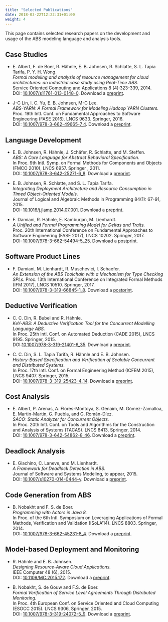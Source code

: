 ```yaml
---
title: "Selected Publications"
date: 2018-03-22T12:22:31+01:00
weight: 4
---
```


This page contains selected research papers on the development and usage of the ABS modeling language and analysis tools.

## Case Studies

- E. Albert, F. de Boer, R. Hähnle, E. B. Johnsen, R. Schlatte, S. L. Tapia Tarifa, P. Y. H. Wong.  
  *Formal modeling and analysis of resource management for cloud architectures: an industrial case study using Real-Time ABS.*  
  Service Oriented Computing and Applications 8 (4):323-339, 2014.  
  DOI: [10.1007/s11761-013-0148-0](http://dx.doi.org/10.1007/s11761-013-0148-0). Download a [preprint](http://einarj.at.ifi.uio.no/Papers/albert14soca.pdf).  

- J-C Lin, I. C. Yu, E. B. Johnsen, M-C Lee.  
  *ABS-YARN: A Formal Framework for Modeling Hadoop YARN Clusters.*  
  Proc. 19th Intl. Conf. on Fundamental Approaches to Software Engineering  (FASE 2016). LNCS 9633. Springer, 2016.  
  DOI: [10.1007/978-3-662-49665-7\_4](http://dx.doi.org/10.1007/978-3-662-49665-7_4). Download a [preprint](http://einarj.at.ifi.uio.no/Papers/lin16fase.pdf).

## Language Development

- E. B. Johnsen, R. Hähnle, J. Schäfer, R. Schlatte, and M. Steffen.  
  *ABS: A Core Language for Abstract Behavioral Specification.*  
  In Proc. 9th Intl. Symp. on Formal Methods for Components and Objects (FMCO 2010), LNCS 6957. Springer , 2011.  
  DOI: [10.1007/978-3-642-25271-6_8](http://dx.doi.org/10.1007/978-3-642-25271-6_8). Download a [preprint](http://einarj.at.ifi.uio.no/Papers/johnsen10fmco.pdf).

- E. B. Johnsen, R. Schlatte, and S. L. Tapia Tarifa.  
  *Integrating Deployment Architecture and Resource Consumption in Timed Object-Oriented Models.*  
  Journal of Logical and Algebraic Methods in Programming 84(1): 67-91, 2015.  
  DOI: [10.1016/j.jlamp.2014.07.001](http://dx.doi.org/10.1016/j.jlamp.2014.07.001). Download a [preprint](http://einarj.at.ifi.uio.no/Papers/johnsen15jlamp.pdf).

- F. Damiani, R. Hähnle, E. Kamburjan, M. Lienhardt.  
  *A Unified and Formal Programming Model for Deltas and Traits.*  
  Proc. 20th International Conference on Fundamental Approaches to Software Engineering (FASE 2017), LNCS 10202. Springer, 2017.  
  DOI: [10.1007/978-3-662-54494-5_25](https://doi.org/10.1007/978-3-662-54494-5_25).  Download a [postprint](http://hdl.handle.net/2318/1633390).

## Software Product Lines

- F. Damiani, M. Lienhardt, R. Muschevici, I. Schaefer.  
  *An Extension of the ABS Toolchain with a Mechanism for Type Checking SPLs.*
  Proc. 13th International Conference on Integrated Formal Methods (IFM 2017), LNCS 10510. Springer, 2017.  
  DOI: [10.1007/978-3-319-66845-1_8](https://doi.org/10.1007/978-3-319-66845-1_8).  Download a [postprint](http://hdl.handle.net/2318/1649744).

## Deductive Verification

- C. C. Din, R. Bubel and R. Hähnle.  
  *KeY-ABS: A Deductive Verification Tool for the Concurrent Modelling Language ABS.*  
  In Proc. 25th Intl. Conf. on Automated Deduction (CADE 2015), LNCS 9195. Springer, 2015.  
  DOI:[10.1007/978-3-319-21401-6_35](http://doi.org/10.1007/978-3-319-21401-6_35). Download a [preprint](http://envisage-project.eu/wp-content/uploads/2014/12/KeYABS-CADE15.pdf).

- C. C. Din, S. L. Tapia Tarifa, R. Hähnle and E. B. Johnsen.  
  *History-Based Specification and Verification of Scalable Concurrent and Distributed Systems.*  
  In Proc. 17th Intl. Conf. on Formal Engineering Method (ICFEM 2015), LNCS 9407. Springer, 2015.  
  DOI: [10.1007/978-3-319-25423-4_14](http://doi.org/10.1007/978-3-319-25423-4_14). Download a [preprint](http://envisage-project.eu/wp-content/uploads/2014/12/ICFEM_2015_submission_59.pdf).

## Cost Analysis

- E. Albert, P. Arenas, A. Flores-Montoya, S. Genaim, M. Gómez-Zamalloa, E. Martin-Martin, G. Puebla, and G. Román-Díez.  
  *SACO: Static Analyzer for Concurrent Objects.*  
  In Proc. 20th Intl. Conf. on Tools and Algorithms for the Construction and Analysis of Systems (TACAS). LNCS 8413, Springer, 2014.  
  DOI: [10.1007/978-3-642-54862-8_46](http://dx.doi.org/10.1007/978-3-642-54862-8_46). Download a [preprint](http://eprints.ucm.es/36623/1/SACO%20static%20analyzer%20for%20concurrent.pdf).

## Deadlock Analysis

- E. Giachino, C. Laneve, and M. Lienhardt.  
  *A Framework for Deadlock Detection in ABS.*  
  Journal of Software and Systems Modeling, to appear, 2015.  
  DOI: [10.1007/s10270-014-0444-y](http://dx.doi.org/10.1007/s10270-014-0444-y). Download a [preprint](http://df4abs.nws.cs.unibo.it/longDF4ABS.pdf).

## Code Generation from ABS

- B. Nobakht and F. S. de Boer.  
  *Programming with Actors in Java 8.*  
  In Proc. of the 6th Intl. Symposium on Leveraging Applications of Formal Methods, Verification and Validation (ISoLA’14). LNCS 8803. Springer, 2014.  
  DOI: [10.1007/978-3-662-45231-8_4](http://dx.doi.org/10.1007/978-3-662-45231-8_4). Download a [preprint](http://envisage-project.eu/wp-content/uploads/2015/02/paper-j8-isola.pdf).

## Model-based Deployment and Monitoring

- R. Hähnle and E. B. Johnsen.  
  *Designing Resource-Aware Cloud Applications.*  
  IEEE Computer 48 (6), 2015.  
  DOI: [10.1109/MC.2015.172](http://doi.ieeecomputersociety.org/10.1109/MC.2015.172). Download a [preprint](http://envisage-project.eu/wp-content/uploads/2013/09/ResourceAwareApplicationsForTheCloud_Preprint.pdf).

- B. Nobakht, S. de Gouw and F.S. de Boer.  
  *Formal Verification of Service Level Agreements Through Distributed Monitoring.*  
  In Proc. 4th European Conf. on Service Oriented and Cloud Computing (ESOCC 2015). LNCS 9306, Springer, 2015.  
  DOI: [10.1007/978-3-319-24072-5_9](http://dx.doi.org/10.1007/978-3-319-24072-5_9). Download a [preprint](http://envisage-project.eu/wp-content/uploads/2015/09/paper-esocc.pdf).
